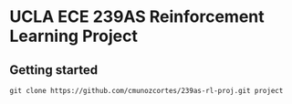 # UCLA ECE 239AS Reinforcement Learning Project

## Getting started
```
git clone https://github.com/cmunozcortes/239as-rl-proj.git project
```
